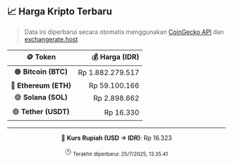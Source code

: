 

<!-- HARGA_KRIPTO -->
## 📈 Harga Kripto Terbaru

> Data ini diperbarui secara otomatis menggunakan [CoinGecko API](https://www.coingecko.com/) dan [exchangerate.host](https://exchangerate.host/)

<div align="center">

| 🪙 Token | 💰 Harga (IDR) |
|:------:|---------------:|
| 🟠 **Bitcoin (BTC)**   | Rp 1.882.279.517 |
| 🔵 **Ethereum (ETH)**  | Rp 59.100.166 |
| 🟣 **Solana (SOL)**    | Rp 2.898.662 |
| 🟢 **Tether (USDT)**   | Rp 16.330 |

---

💱 **Kurs Rupiah (USD → IDR)**: Rp 16.323

🕒 <sub>Terakhir diperbarui: 25/7/2025, 13.35.41</sub>

</div>
<!-- /HARGA_KRIPTO -->